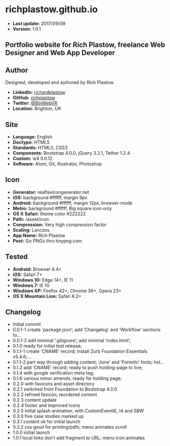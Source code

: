 richplastow.github.io
=====================

+ __Last update:__  2017/09/09
+ __Version:__      1.0.1

Portfolio website for Rich Plastow, freelance Web Designer and Web App Developer
--------------------------------------------------------------------------------


Author
------
Designed, developed and authored by Rich Plastow.

+ __LinkedIn:__     [richardplastow](https://linkedin.com/in/richardplastow)
+ __GitHub:__       [richplastow](https://github.com/richplastow)
+ __Twitter:__      [@BtnWebVR](https://twitter.com/BtnWebVR)
+ __Location:__     Brighton, UK


Site
----
+ __Language:__     English
+ __Doctype:__      HTML5
+ __Standards:__    HTML5, CSS3
+ __Components:__   Bootstrap 4.0.0, jQuery 3.2.1, Tether 1.2.4
+ __Custom:__       w4 0.0.12
+ __Software:__     Atom, Git, Illustrator, Photoshop


Icon
----
+ __Generator:__    realfavicongenerator.net
+ __iOS:__          background #ffffff, margin 9px
+ __Android:__      background #ffffff, margin 12px, browser-mode
+ __Metro:__        background #ffffff, Big square icon only
+ __OS X Safari:__  theme color #222222
+ __Path:__         /asset/icon
+ __Compression:__  Very high compression factor
+ __Scaling:__      Lanczos
+ __App Name:__     Rich Plastow
+ __Post:__         Six PNGs thru tinypng.com


Tested
------
+ __Android:__             Browser 4.4+
+ __iOS:__                 Safari 7+
+ __Windows 10:__          Edge 14+, IE 11
+ __Windows 7:__           IE 10
+ __Windows XP:__          Firefox 42+, Chrome 36+, Opera 23+
+ __OS X Mountain Lion:__  Safari 6.2+


Changelog
---------
+ Initial commit
+ 0.0.1-1     create ‘package.json’; add ‘Changelog’ and ‘Workflow’ sections to…
+ 0.0.1-2     add minimal ‘.gitignore’; add minimal ‘index.html’;
+ 0.1.0       ready for initial test release;
+ 0.1.1-1     create ‘CNAME’ record; install Zurb Foundation Essentials v5.4.6;…
+ 0.1.1-2     part way through adding content; ‘June’ and ‘Fontello’ fonts; hol…
+ 0.1.2       add ‘CNAME’ record; ready to push holding-page to live;
+ 0.1.4       with google verification meta tag;
+ 0.1.6       various minor amends; ready for holding page;
+ 0.2.0       with favicons and asset directory
+ 0.2.1       switched from Foundation to Bootstrap 4.0.0
+ 0.2.2       refined favicon; reordered content
+ 0.2.3       content update
+ 0.2.4       footer and improved icons
+ 0.2.5       initial splash animation, with CustomEventIE, I4 and SBW
+ 0.3.0       five case studies marked up
+ 0.3.1       content ok for initial launch
+ 0.3.2       css good for printing/pdfs; menu animates scroll
+ 1.0.0       initial launch
+ 1.0.1       local links don’t add fragment to URL; menu icon animates
